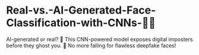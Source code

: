 # Real-vs.-AI-Generated-Face-Classification-with-CNNs-🤖👤
AI-generated or real? 🤔 This CNN-powered model exposes digital imposters before they ghost you. 🚀 No more falling for flawless deepfake faces!
